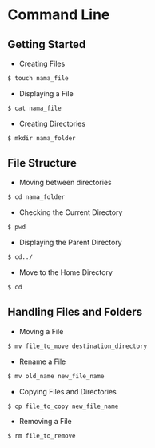 # Command Line

## Getting Started

- Creating Files

```bash
$ touch nama_file
```

- Displaying a File

```bash
$ cat nama_file
```

- Creating Directories

```bash
$ mkdir nama_folder
```

## File Structure

- Moving between directories

```bash
$ cd nama_folder
```

- Checking the Current Directory

```bash
$ pwd
```

- Displaying the Parent Directory

```bash
$ cd../
```

- Move to the Home Directory

```bash
$ cd
```

## Handling Files and Folders

- Moving a File

```bash
$ mv file_to_move destination_directory
```

- Rename a File

```bash
$ mv old_name new_file_name
```

- Copying Files and Directories

```bash
$ cp file_to_copy new_file_name
```

- Removing a File

```bash
$ rm file_to_remove
```
